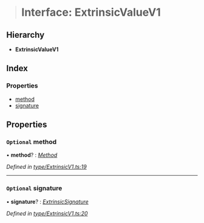 > # Interface: ExtrinsicValueV1

## Hierarchy

* **ExtrinsicValueV1**

## Index

### Properties

* [method](_type_extrinsicv1_.extrinsicvaluev1.md#optional-method)
* [signature](_type_extrinsicv1_.extrinsicvaluev1.md#optional-signature)

## Properties

### `Optional` method

• **method**? : *[Method](../classes/_primitive_method_.method.md)*

*Defined in [type/ExtrinsicV1.ts:19](https://github.com/polkadot-js/api/blob/61065a2/packages/types/src/type/ExtrinsicV1.ts#L19)*

___

### `Optional` signature

• **signature**? : *[ExtrinsicSignature](../classes/_type_extrinsicsignature_.extrinsicsignature.md)*

*Defined in [type/ExtrinsicV1.ts:20](https://github.com/polkadot-js/api/blob/61065a2/packages/types/src/type/ExtrinsicV1.ts#L20)*